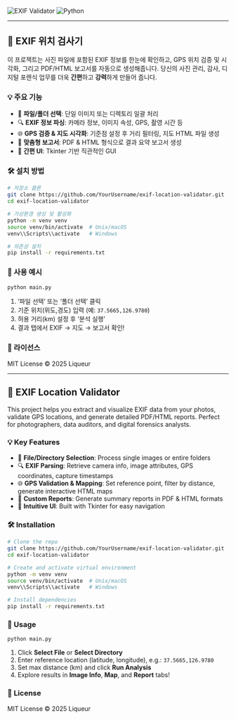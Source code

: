 ![EXIF Validator](https://img.shields.io/badge/EXIF-Validator-blue)
![Python](https://img.shields.io/badge/Python-3.8%2B-green)

---

## 📸 EXIF 위치 검사기

이 프로젝트는 사진 파일에 포함된 EXIF 정보를 한눈에 확인하고, GPS 위치 검증 및 시각화, 그리고 PDF/HTML 보고서를 자동으로 생성해줍니다. 당신의 사진 관리, 감사, 디지털 포렌식 업무를 더욱 **간편**하고 **강력**하게 만들어 줍니다.

### 💡 주요 기능

- 📂 **파일/폴더 선택**: 단일 이미지 또는 디렉토리 일괄 처리
- 🔍 **EXIF 정보 파싱**: 카메라 정보, 이미지 속성, GPS, 촬영 시간 등
- 🌐 **GPS 검증 & 지도 시각화**: 기준점 설정 후 거리 필터링, 지도 HTML 파일 생성
- 📝 **맞춤형 보고서**: PDF & HTML 형식으로 결과 요약 보고서 생성
- 🚀 **간편 UI**: Tkinter 기반 직관적인 GUI

### 🛠️ 설치 방법
```bash
# 저장소 클론
git clone https://github.com/YourUsername/exif-location-validator.git
cd exif-location-validator

# 가상환경 생성 및 활성화
python -m venv venv
source venv/bin/activate  # Unix/macOS
venv\\Scripts\\activate   # Windows

# 의존성 설치
pip install -r requirements.txt
```

### 🚀 사용 예시
```bash
python main.py
```
1. ‘파일 선택’ 또는 ‘폴더 선택’ 클릭
2. 기준 위치(위도,경도) 입력 (예: `37.5665,126.9780`)
3. 허용 거리(km) 설정 후 ‘분석 실행’
4. 결과 탭에서 EXIF → 지도 → 보고서 확인!

### 📄 라이선스
MIT License © 2025 Liqueur

---

## 📸 EXIF Location Validator

This project helps you extract and visualize EXIF data from your photos, validate GPS locations, and generate detailed PDF/HTML reports. Perfect for photographers, data auditors, and digital forensics analysts.

### 💡 Key Features

- 📂 **File/Directory Selection**: Process single images or entire folders
- 🔍 **EXIF Parsing**: Retrieve camera info, image attributes, GPS coordinates, capture timestamps
- 🌐 **GPS Validation & Mapping**: Set reference point, filter by distance, generate interactive HTML maps
- 📝 **Custom Reports**: Generate summary reports in PDF & HTML formats
- 🚀 **Intuitive UI**: Built with Tkinter for easy navigation

### 🛠️ Installation
```bash
# Clone the repo
git clone https://github.com/YourUsername/exif-location-validator.git
cd exif-location-validator

# Create and activate virtual environment
python -m venv venv
source venv/bin/activate  # Unix/macOS
venv\\Scripts\\activate   # Windows

# Install dependencies
pip install -r requirements.txt
```

### 🚀 Usage
```bash
python main.py
```
1. Click **Select File** or **Select Directory**
2. Enter reference location (latitude, longitude), e.g.: `37.5665,126.9780`
3. Set max distance (km) and click **Run Analysis**
4. Explore results in **Image Info**, **Map**, and **Report** tabs!

### 📄 License
MIT License © 2025 Liqueur
